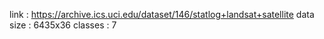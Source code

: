 link : https://archive.ics.uci.edu/dataset/146/statlog+landsat+satellite
data size : 6435x36
classes : 7
